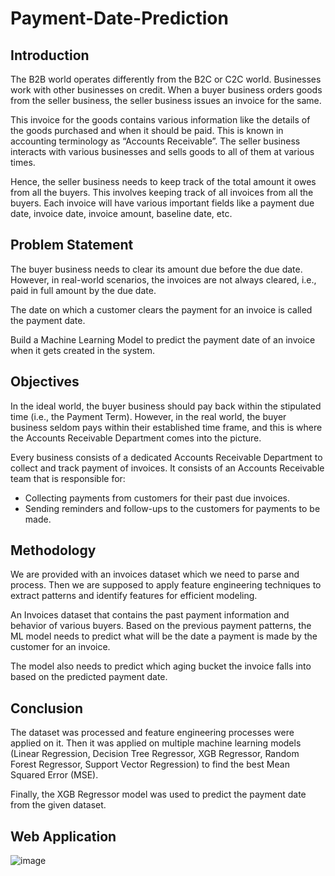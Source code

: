 # Payment-Date-Prediction


## Introduction

The B2B world operates differently from the B2C or C2C world. Businesses work with other businesses on credit. When a buyer business orders goods from the seller business, the seller business issues an invoice for the same.

This invoice for the goods contains various information like the details of the goods purchased and when it should be paid. This is known in accounting terminology as “Accounts Receivable”. The seller business interacts with various businesses and sells goods to all of them at various times.

Hence, the seller business needs to keep track of the total amount it owes from all the buyers. This involves keeping track of all invoices from all the buyers. Each invoice will have various important fields like a payment due date, invoice date, invoice amount, baseline date, etc.

## Problem Statement

The buyer business needs to clear its amount due before the due date. However, in real-world scenarios, the invoices are not always cleared, i.e., paid in full amount by the due date.

The date on which a customer clears the payment for an invoice is called the payment date.

Build a Machine Learning Model to predict the payment date of an invoice when it gets created in the system.

## Objectives

In the ideal world, the buyer business should pay back within the stipulated time (i.e., the Payment Term). However, in the real world, the buyer business seldom pays within their established time frame, and this is where the Accounts Receivable Department comes into the picture.

Every business consists of a dedicated Accounts Receivable Department to collect and track payment of invoices. It consists of an Accounts Receivable team that is responsible for:
- Collecting payments from customers for their past due invoices.
- Sending reminders and follow-ups to the customers for payments to be made.

## Methodology

We are provided with an invoices dataset which we need to parse and process. Then we are supposed to apply feature engineering techniques to extract patterns and identify features for efficient modeling.

An Invoices dataset that contains the past payment information and behavior of various buyers. Based on the previous payment patterns, the ML model needs to predict what will be the date a payment is made by the customer for an invoice.

The model also needs to predict which aging bucket the invoice falls into based on the predicted payment date.

## Conclusion

The dataset was processed and feature engineering processes were applied on it. Then it was applied on multiple machine learning models (Linear Regression, Decision Tree Regressor, XGB Regressor, Random Forest Regressor, Support Vector Regression) to find the best Mean Squared Error (MSE).

Finally, the XGB Regressor model was used to predict the payment date from the given dataset.

## Web Application

![image](https://github.com/user-attachments/assets/5ec8aef0-cd5f-4d71-aa28-24d9b7c4ab21)

